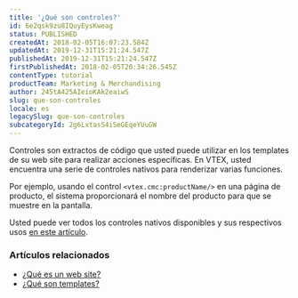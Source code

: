 ```yaml
---
title: '¿Qué son controles?'
id: 6e2qsk9zu8IQuyEysKweag
status: PUBLISHED
createdAt: 2018-02-05T16:07:23.584Z
updatedAt: 2019-12-31T15:21:24.547Z
publishedAt: 2019-12-31T15:21:24.547Z
firstPublishedAt: 2018-02-05T20:34:26.545Z
contentType: tutorial
productTeam: Marketing & Merchandising
author: 245tA425AIeioKAk2eaiwS
slug: que-son-controles
locale: es
legacySlug: que-son-controles
subcategoryId: 2g6LxtasS4iSeGEqeYUuGW
---
```


Controles son extractos de código que usted puede utilizar en los templates de su web site para realizar acciones específicas. En VTEX, usted encuentra una serie de controles nativos para renderizar varias funciones.

Por ejemplo, usando el control `<vtex.cmc:productName/>` en una página de producto, el sistema proporcionará el nombre del producto para que se muestre en la pantalla.

Usted puede ver todos los controles nativos disponibles y sus respectivos usos [en este artículo](/es/tutorial/lista-de-controles-para-templates).

### Artículos relacionados
- [¿Qué es un web site?](/es/tutorial/que-es-un-web-site)
- [¿Qué son templates?](/es/tutorial/que-son-templates)
